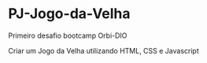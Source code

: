 # PJ-Jogo-da-Velha
Primeiro desafio bootcamp Orbi-DIO

Criar um Jogo da Velha utilizando HTML, CSS e Javascript
